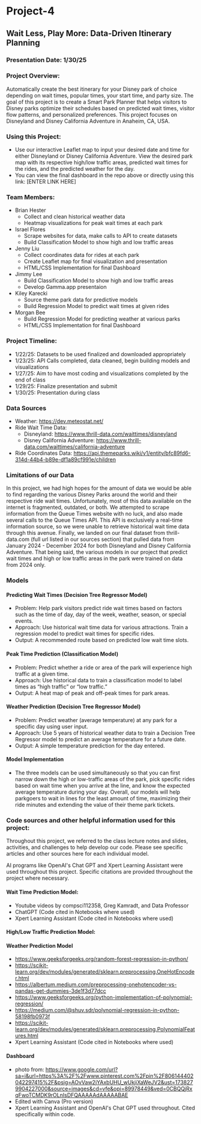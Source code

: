 # Project-4

## Wait Less, Play More: Data-Driven Itinerary Planning
### Presentation Date: 1/30/25

### Project Overview: 
Automatically create the best itinerary for your Disney park of choice depending on wait times, popular times, your start time, and party size. 
The goal of this project is to create a Smart Park Planner that helps visitors to Disney parks optimize their schedules based on predicted wait times, visitor flow patterns, and personalized preferences.
This project focuses on Disneyland and Disney California Adventure in Anaheim, CA, USA. 

### Using this Project:
- Use our interactive Leaflet map to input your desired date and time for either Disneyland or Disney California Adventure. View the desired park map with its respective high/low traffic areas, predicted wait times for the rides, and the predicted weather for the day. 
- You can view the final dashboard in the repo above or directly using this link: [ENTER LINK HERE]

### Team Members: 
- Brian Hester
    - Collect and clean historical weather data
    - Heatmap visualizations for peak wait times at each park
- Israel Flores
    - Scrape websites for data, make calls to API to create datasets
    - Build Classification Model to show high and low traffic areas
- Jenny Liu
    - Collect coordinates data for rides at each park
    - Create Leaflet map for final visualization and presentation
    - HTML/CSS Implementation for final Dashboard
- Jimmy Lee
    - Build Classification Model to show high and low traffic areas
    - Develop Gamma.app presentaion
- Kiley Karecki
    - Source theme park data for predictive models
    - Build Regression Model to predict wait times at given rides
- Morgan Bee
    - Build Regression Model for predicting weather at various parks
    - HTML/CSS Implementation for final Dashboard

### Project Timeline: 
- 1/22/25: Datasets to be used finalized and downloaded appropriately
- 1/23/25: API Calls completed, data cleaned, begin building models and visualizations
- 1/27/25: Aim to have most coding and visualizations completed by the end of class
- 1/29/25: Finalize presentation and submit
- 1/30/25: Presentation during class

### Data Sources
- Weather: https://dev.meteostat.net/ 
- Ride Wait Time Data: 
    - Disneyland:  https://www.thrill-data.com/waittimes/disneyland
    - Disney California Adventure:  https://www.thrill-data.com/waittimes/california-adventure
- Ride Coordinates Data: https://api.themeparks.wiki/v1/entity/bfc89fd6-314d-44b4-b89e-df1a89cf991e/children 

### Limitations of our Data
In this project, we had high hopes for the amount of data we would be able to find regarding the various Disney Parks around the world and their respective ride wait times. Unfortunately, most of this data available on the internet is fragmented, outdated, or both. We attempted to scrape information from the Queue Times
website with no luck, and also made several calls to the Queue Times API. This API is exclusively a real-time information source, so we were unable to retrieve historical wait time data through this avenue. Finally, we landed on our final dataset from thrill-data.com (full url listed in our sources section) that pulled data from January 2024 - December 2024 for both Disneyland and Disney California Adventure. That being said, the various models in our project that predict wait times and high or low traffic areas in the park were trained on data from 2024 only. 

### Models
#### Predicting Wait Times (Decision Tree Regressor Model)
- Problem: Help park visitors predict ride wait times based on factors such as the time of day, day of the week, weather, season, or special events.
- Approach: Use historical wait time data for various attractions. Train a regression model to predict wait times for specific rides.
- Output: A recommended route based on predicted low wait time slots.

#### Peak Time Prediction (Classification Model)
- Problem: Predict whether a ride or area of the park will experience high traffic at a given time.
- Approach: Use historical data to train a classification model to label times as “high traffic” or “low traffic.”
- Output: A heat map of peak and off-peak times for park areas.

#### Weather Prediction (Decision Tree Regressor Model)
- Problem: Predict weather (average temperature) at any park for a specific day using user input. 
- Approach: Use 5 years of historical weather data to train a Decision Tree Regressor model to predict an average temperature for a future date. 
- Output: A simple temperature prediction for the day entered.

#### Model Implementation
- The three models can be used simultaneously so that you can first narrow down the high or low-traffic areas of the park, pick specific rides based on wait time when you arrive at the line, and know the expected average temperature during your day. Overall, our models will help parkgoers to wait in lines for the least amount of time, maximizing their ride minutes and extending the value of their theme park tickets.

### Code sources and other helpful information used for this project: 
Throughout this project, we referred to the class lecture notes and slides, activities, and challenges to help develop our code. Please see specific articles and other sources here for each individual model. 

AI programs like OpenAI's Chat GPT and Xpert Learning Assistant were used throughout this project. Specific citations are provided throughout the project where necessary. 

#### Wait Time Prediction Model: 
- Youtube videos by compsci112358, Greg Kamradt, and Data Professor
- ChatGPT (Code cited in Notebooks where used)
- Xpert Learning Assistant (Code cited in Notebooks where used)

#### High/Low Traffic Prediction Model: 

#### Weather Prediction Model
- https://www.geeksforgeeks.org/random-forest-regression-in-python/
- https://scikit-learn.org/dev/modules/generated/sklearn.preprocessing.OneHotEncoder.html
- https://albertum.medium.com/preprocessing-onehotencoder-vs-pandas-get-dummies-3de1f3d77dcc
- https://www.geeksforgeeks.org/python-implementation-of-polynomial-regression/
- https://medium.com/@shuv.sdr/polynomial-regression-in-python-58198fb0973f
- https://scikit-learn.org/dev/modules/generated/sklearn.preprocessing.PolynomialFeatures.html
- Xpert Learning Assistant (Code cited in Notebooks where used)

#### Dashboard
- photo from: https://www.google.com/url?sa=i&url=https%3A%2F%2Fwww.pinterest.com%2Fpin%2F806144402042297415%2F&psig=AOvVaw2jYAxbUHU_wUkjiXaWeJV2&ust=1738279904227000&source=images&cd=vfe&opi=89978449&ved=0CBQQjRxqFwoTCMDK9rOLnIsDFQAAAAAdAAAAABAE 
- Edited with Canva (Pro version)
- Xpert Learning Assistant and OpenAI's Chat GPT used throughout. Cited specifically within code. 

####
